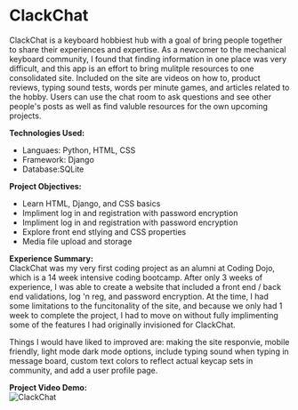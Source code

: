 # ClackChat
ClackChat is a keyboard hobbiest hub with a goal of bring people together to share their experiences and expertise. As a newcomer to the mechanical keyboard community, I found that finding information in one place was very difficult, and this app is an effort to bring mulitple resources to one consolidated site. Included on the site are videos on how to, product reviews, typing sound tests, words per minute games, and articles related to the hobby. Users can use the chat room to ask questions and see other people's posts as well as find valuble resources for the own upcoming projects.</br>

<strong>Technologies Used:</strong></br>
<ul>
  <li>Languaes: Python, HTML, CSS</li>
  <li>Framework: Django </li>
  <li>Database:SQLite</li>
  </ul>
  
<strong>Project Objectives:</strong></br>
<ul>
  <li>Learn HTML, Django, and CSS basics</li>
  <li>Impliment log in and registration with password encryption</li>
  <li>Impliment log in and registration with password encryption</li>
  <li>Explore front end stlying and CSS properties</li>
  <li>Media file upload and storage</li>
  </ul>
  
 <strong>Experience Summary:</strong></br>
ClackChat was my very first coding project as an alumni at Coding Dojo, which is a 14 week intensive coding bootcamp. After only 3 weeks of experience, I was able to create a website that included a front end / back end validations, log 'n reg, and password encryption. At the time, I had some limitations to the funcitonality of the site, and because we only had 1 week to complete the project, I had to move on without fully implimenting some of the features I had originally invisioned for ClackChat. 

Things I would have liked to improved are: making the site responvie, mobile friendly, light mode dark mode options, include typing sound when typing in message board, custom text colors to reflect actual keycap sets in community, and add a user profile page.

<strong>Project Video Demo:</strong></br>
![ClackChat]()</br></br>
